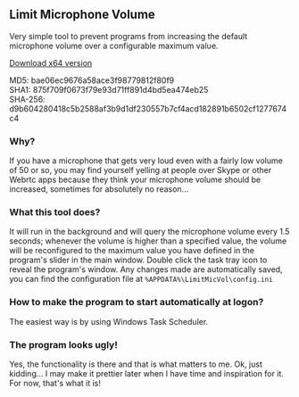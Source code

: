 ## Limit Microphone Volume

Very simple tool to prevent programs from increasing the default
microphone volume over a configurable maximum value.

[Download x64 version](https://github.com/jmautari/LimitMicVol/raw/master/release-x64/LimitMicVol.exe)

MD5: bae06ec9676a58ace3f98779812f80f9  
SHA1: 875f709f0673f79e93d71ff891d4bd5ea474eb25  
SHA-256: d9b604280418c5b2588af3b9d1df230557b7cf4acd182891b6502cf1277674c4

### Why?

If you have a microphone that gets very loud even with a fairly
low volume of 50 or so, you may find yourself yelling at people
over Skype or other Webrtc apps because they think your
microphone volume should be increased, sometimes for absolutely
no reason...

### What this tool does?

It will run in the background and will query the microphone
volume every 1.5 seconds; whenever the volume is higher than a
specified value, the volume will be reconfigured to the maximum
value you have defined in the program's slider in the main window.
Double click the task tray icon to reveal the program's window.
Any changes made are automatically saved, you can find the
configuration file at `%APPDATA%\LimitMicVol\config.ini`

### How to make the program to start automatically at logon?

The easiest way is by using Windows Task Scheduler.

### The program looks ugly!

Yes, the functionality is there and that is what matters to me.
Ok, just kidding... I may make it prettier later when I have time
and inspiration for it. For now, that's what it is!
